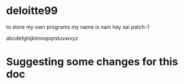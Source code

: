 # deloitte99
to store my own programs
my name is nani
hey sai
 patch-1

abcdefghijklmnopqrstuvwxyz

Suggesting some changes for this doc
=======